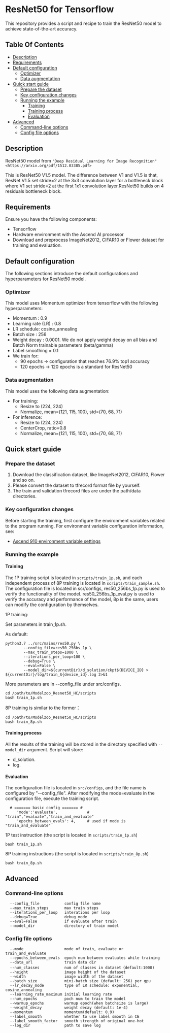 # ResNet50 for Tensorflow

This repository provides a script and recipe to train the ResNet50 model to achieve state-of-the-art accuracy.

## Table Of Contents

* [Description](#Description)
* [Requirements](#Requirements)
* [Default configuration](#Default-configuration)
  * [Optimizer](#Optimizer)
  * [Data augmentation](#Data-augmentation)
* [Quick start guide](#quick-start-guide)
  * [Prepare the dataset](#Prepare-the-dataset)
  * [Key configuration changes](#Key-configuration-changes)
  * [Running the example](#Running-the-example)
    * [Training](#Training)
    * [Training process](#Training-process)    
    * [Evaluation](#Evaluation)
* [Advanced](#advanced)
  * [Command-line options](#Command-line-options) 
  * [Config file options](#Config-file-options) 

    

## Description

ResNet50 model from
    `"Deep Residual Learning for Image Recognition" <https://arxiv.org/pdf/1512.03385.pdf>`

This is ResNet50 V1.5 model. The difference between V1 and V1.5 is that, ResNet V1.5 set stride=2 at the 3x3 convolution layer for a bottleneck block where V1 set stride=2 at the first 1x1 convolution layer.ResNet50 builds on 4 residuals bottleneck block.

## Requirements
Ensure you have the following components:
  - Tensorflow
  - Hardware environment with the Ascend AI processor
  - Download and preprocess ImageNet2012, CIFAR10 or Flower dataset for training and evaluation.

## Default configuration

The following sections introduce the default configurations and hyperparameters for ResNet50 model.

### Optimizer

This model uses Momentum optimizer from tensorflow with the following hyperparameters:

- Momentum : 0.9
- Learning rate (LR) : 0.8
- LR schedule: cosine_annealing
- Batch size : 256
- Weight decay :  0.0001. We do not apply weight decay on all bias and Batch Norm trainable parameters (beta/gamma)
- Label smoothing = 0.1
- We train for:
  - 90 epochs -> configuration that reaches 76.9% top1 accuracy
  - 120 epochs -> 120 epochs is a standard for ResNet50

### Data augmentation

This model uses the following data augmentation:

- For training:
  - Resize to (224, 224)
  - Normalize, mean=(121, 115, 100), std=(70, 68, 71)
- For inference:
  - Resize to (224, 224)
  - CenterCrop, ratio=0.8
  - Normalize, mean=(121, 115, 100), std=(70, 68, 71)


## Quick start guide

### Prepare the dataset
1. Download the classification dataset, like ImageNet2012, CIFAR10, Flower and so on.
2. Please convert the dataset to tfrecord format file by yourself.
3. The train and validation tfrecord files are under the path/data directories.


### Key configuration changes

Before starting the training, first configure the environment variables related to the program running. For environment variable configuration information, see:
- [Ascend 910 environment variable settings](https://gitee.com/ascend/modelzoo/wikis/Ascend%20910%E8%AE%AD%E7%BB%83%E5%B9%B3%E5%8F%B0%E7%8E%AF%E5%A2%83%E5%8F%98%E9%87%8F%E8%AE%BE%E7%BD%AE?sort_id=3148819)

### Running the example
#### Training
The 1P training script is located in `scripts/train_1p.sh`, and each independent process of 8P training is located in `scripts/train_sample.sh`.
The configuration file is located in scr/configs, res50_256bs_1p.py is used to verify the functionality of the model. res50_256bs_1p_eval.py is used to verify the accuracy and performance of the model, 8p is the same, users can modify the configuration by themselves.

1P training:

Set parameters in train_1p.sh.

As default:
```shell
python3.7 ../src/mains/res50.py \
        --config_file=res50_256bs_1p \
        --max_train_steps=1000 \
        --iterations_per_loop=100 \
        --debug=True \
        --eval=False \
        --model_dir=${currentDir}/d_solution/ckpt${DEVICE_ID} > ${currentDir}/log/train_${device_id}.log 2>&1
```
More parameters are in --config_file under src/configs.
```shell
cd /path/to/Modelzoo_Resnet50_HC/scripts
bash train_1p.sh
```

8P training is similar to the former：
```shell
cd /path/to/Modelzoo_Resnet50_HC/scripts
bash train_8p.sh
```

#### Training process

All the results of the training will be stored in the directory specified with `--model_dir` argument.
Script will store:
 - d_solution.
 - log.

#### Evaluation

The configuration file is located in `src/configs`, and the file name is configured by "--config_file". After modifying the mode=evaluate in the configuration file, execute the training script.
```
  # ======= basic config ======= #
     'mode':'evaluate',             # "train","evaluate","train_and_evaluate"
     'epochs_between_evals': 4,     # used if mode is "train_and_evaluate"
```
1P test instruction (the script is located in `scripts/train_1p.sh`)

```
bash train_1p.sh
```

8P training instructions (the script is located in `scripts/train_8p.sh`)

```
bash train_8p.sh
```



## Advanced
### Command-line options
```
  --config_file           config file name
  --max_train_steps       max train steps
  --iterations_per_loop   interations per loop
  --debug=True            debug mode
  --eval=False            if evaluate after train
  --model_dir             directory of train model
```

### Config file options

```
  --mode                  mode of train, evaluate or train_and_evaluate
  --epochs_between_evals  epoch num between evaluates while training
  --data_url              train data dir
  --num_classes           num of classes in dataset（default:1000)
  --height                image height of the dataset
  --width                 image width of the dataset
  --batch_size            mini-batch size (default: 256) per gpu
  --lr_decay_mode         type of LR schedule: exponential, cosine_annealing
  --learning_rate_maximum initial learning rate
  --num_epochs            poch num to train the model 
  --warmup_epochs         warmup epoch(when batchsize is large)
  --weight_decay          weight decay (default: 1e-4)
  --momentum              momentum(default: 0.9)
  --label_smooth          whether to use label smooth in CE
  --label_smooth_factor   smooth strength of original one-hot
  --log_dir               path to save log
```


 












